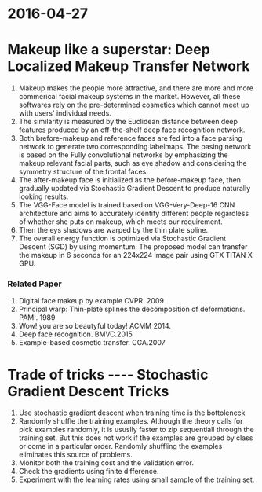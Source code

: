 2016-04-27
========
# Makeup like a superstar: Deep Localized Makeup Transfer Network
1. Makeup makes the people more attractive, and there are more and more commerical facial makeup systems in the market. However, all these softwares rely on the pre-determined cosmetics which cannot meet up with users' individual needs.
2. The similarity is measured by the Euclidean distance between deep features produced by an off-the-shelf deep face recognition network.
3. Both brefore-makeup and reference faces are fed into a face parsing network to generate two corresponding labelmaps. The pasing network is based on the Fully convolutional networks by emphasizing the makeup relevant facial parts, such as eye shadow and considering the symmetry structure of the frontal faces.
4. The after-makeup face is initialized as the before-makeup face, then gradually updated via Stochastic Gradient Descent to produce naturally looking results.
5. The VGG-Face model is trained based on VGG-Very-Deep-16 CNN architecture and aims to accurately identify different people regardless of whether she puts on makeup, which meets our requirement.
6. Then the eys shadows are warped by the thin plate spline.
7. The overall energy function is optimized via Stochastic Gradient Descent (SGD) by using momentum. The proposed model can transfer the makeup in 6 seconds for an 224x224 image pair using GTX TITAN X GPU.

### Related Paper
1. Digital face makeup by example CVPR. 2009
2. Principal warp: Thin-plate splines the decomposition of deformations. PAMI. 1989
3. Wow! you are so beautyful today! ACMM 2014.
4. Deep face recognition. BMVC.2015
5. Example-based cosmetic transfer. CGA.2007


# Trade of tricks ---- Stochastic Gradient Descent Tricks
1. Use stochastic gradient descent when training time is the bottoleneck
2. Randomly shuffle the training examples. Although the theory calls for pick examples randomly, it is ususlly faster to zip sequentiall through the training set. But this does not work if the examples are grouped by class or come in a particular order. Randomly shuffling the examples eliminates this source of problems.
3. Monitor both the training cost and the validation error.
4. Check the gradients using finite difference.
5. Experiment with the learning rates using small sample of the training set.